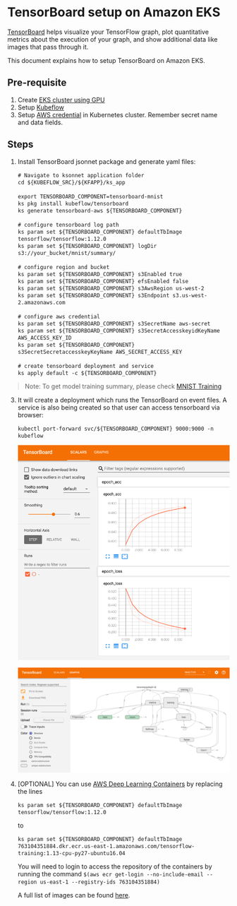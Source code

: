 # TensorBoard setup on Amazon EKS

[TensorBoard](https://www.tensorflow.org/guide/summaries_and_tensorboard) helps visualize your TensorFlow graph, plot quantitative metrics about the execution of your graph, and show additional data like images that pass through it.

This document explains how to setup TensorBoard on Amazon EKS.

## Pre-requisite

1. Create [EKS cluster using GPU](eks-gpu.md)
2. Setup [Kubeflow](kubeflow.md)
3. Setup [AWS credential](mnist/inference/aws-credential-secret.md) in Kubernetes cluster. Remember secret name and data fields.

## Steps

1. Install TensorBoard jsonnet package and generate yaml files:

   ```
   # Navigate to ksonnet application folder
   cd ${KUBEFLOW_SRC}/${KFAPP}/ks_app

   export TENSORBOARD_COMPONENT=tensorboard-mnist
   ks pkg install kubeflow/tensorboard
   ks generate tensorboard-aws ${TENSORBOARD_COMPONENT}

   # configure tensorboard log path
   ks param set ${TENSORBOARD_COMPONENT} defaultTbImage tensorflow/tensorflow:1.12.0
   ks param set ${TENSORBOARD_COMPONENT} logDir s3://your_bucket/mnist/summary/

   # configure region and bucket
   ks param set ${TENSORBOARD_COMPONENT} s3Enabled true
   ks param set ${TENSORBOARD_COMPONENT} efsEnabled false
   ks param set ${TENSORBOARD_COMPONENT} s3AwsRegion us-west-2
   ks param set ${TENSORBOARD_COMPONENT} s3Endpoint s3.us-west-2.amazonaws.com

   # configure aws credential
   ks param set ${TENSORBOARD_COMPONENT} s3SecretName aws-secret
   ks param set ${TENSORBOARD_COMPONENT} s3SecretAccesskeyidKeyName AWS_ACCESS_KEY_ID
   ks param set ${TENSORBOARD_COMPONENT} s3SecretSecretaccesskeyKeyName AWS_SECRET_ACCESS_KEY

   # create tensorboard deployment and service
   ks apply default -c ${TENSORBOARD_COMPONENT}
   ```

> Note: To get model training summary, please check [MNIST Training](mnist/training/tensorflow.md)

3. It will create a deployment which runs the TensorBoard on event files. A service is also being created so that user can access tensorboard via browser:

   ```
   kubectl port-forward svc/${TENSORBOARD_COMPONENT} 9000:9000 -n kubeflow
   ```

   ![TensorBoard-scalar](images/tensorboard-scalars.png)

   ![TensorBoard-graph](images/tensorboard-graph.png)

4. [OPTIONAL] You can use [AWS Deep Learning Containers](https://aws.amazon.com/machine-learning/containers/) by replacing the lines
   ```
   ks param set ${TENSORBOARD_COMPONENT} defaultTbImage tensorflow/tensorflow:1.12.0
   ```

   to

   ```
   ks param set ${TENSORBOARD_COMPONENT} defaultTbImage 763104351884.dkr.ecr.us-east-1.amazonaws.com/tensorflow-training:1.13-cpu-py27-ubuntu16.04
   ```

   You will need to login to access the repository of the containers by running the command `$(aws ecr get-login --no-include-email --region us-east-1 --registry-ids 763104351884)`

   A full list of images can be found [here](https://docs.aws.amazon.com/dlami/latest/devguide/deep-learning-containers-images.html).
